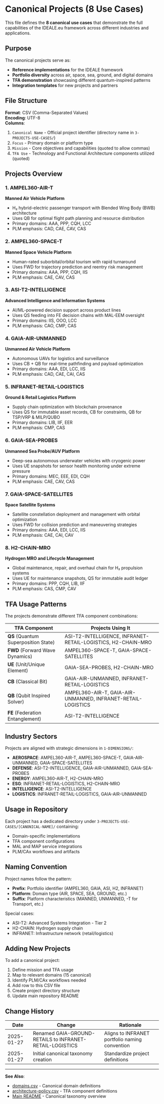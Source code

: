 # Canonical Projects (8 Use Cases)

This file defines the **8 canonical use cases** that demonstrate the full capabilities of the IDEALE.eu framework across different industries and applications.

## Purpose

The canonical projects serve as:
- **Reference implementations** for the IDEALE framework
- **Portfolio diversity** across air, space, sea, ground, and digital domains
- **TFA demonstration** showcasing different quantum-inspired patterns
- **Integration templates** for new projects and partners

## File Structure

**Format**: CSV (Comma-Separated Values)  
**Encoding**: UTF-8  
**Columns**:
1. `Canonical Name` - Official project identifier (directory name in `3-PROJECTS-USE-CASES/`)
2. `Focus` - Primary domain or platform type
3. `Mission` - Core objectives and capabilities (quoted to allow commas)
4. `TFA Use` - Technology and Functional Architecture components utilized (quoted)

## Projects Overview

### 1. AMPEL360-AIR-T
**Manned Air Vehicle Platform**
- H₂ hybrid-electric passenger transport with Blended Wing Body (BWB) architecture
- Uses QB for optimal flight path planning and resource distribution
- Primary domains: AAA, PPP, CQH, LCC
- PLM emphasis: CAD, CAE, CAV, CAS

### 2. AMPEL360-SPACE-T
**Manned Space Vehicle Platform**
- Human-rated suborbital/orbital tourism with rapid turnaround
- Uses FWD for trajectory prediction and reentry risk management
- Primary domains: AAA, PPP, CQH, IIS
- PLM emphasis: CAE, CAV, CAS

### 3. ASI-T2-INTELLIGENCE
**Advanced Intelligence and Information Systems**
- AI/ML-powered decision support across product lines
- Uses QS feeding into FE decision chains with MAL-EEM oversight
- Primary domains: IIS, OOO, LCC
- PLM emphasis: CAO, CMP, CAS

### 4. GAIA-AIR-UNMANNED
**Unmanned Air Vehicle Platform**
- Autonomous UAVs for logistics and surveillance
- Uses CB + QB for real-time pathfinding and payload optimization
- Primary domains: AAA, EDI, LCC, IIS
- PLM emphasis: CAD, CAE, CAI, CAS

### 5. INFRANET-RETAIL-LOGISTICS
**Ground & Retail Logistics Platform**
- Supply chain optimization with blockchain provenance
- Uses QS for immutable asset records, CB for constraints, QB for TSP/VRP & MILP/QUBO
- Primary domains: LIB, IIF, EER
- PLM emphasis: CMP, CAS

### 6. GAIA-SEA-PROBES
**Unmanned Sea Probe/AUV Platform**
- Deep-sea autonomous underwater vehicles with cryogenic power
- Uses UE snapshots for sensor health monitoring under extreme pressure
- Primary domains: MEC, EEE, EDI, CQH
- PLM emphasis: CAE, CAV, CAS

### 7. GAIA-SPACE-SATELLITES
**Space Satellite Systems**
- Satellite constellation deployment and management with orbital optimization
- Uses FWD for collision prediction and maneuvering strategies
- Primary domains: AAA, EDI, LCC, IIS
- PLM emphasis: CAE, CAI, CAV

### 8. H2-CHAIN-MRO
**Hydrogen MRO and Lifecycle Management**
- Global maintenance, repair, and overhaul chain for H₂ propulsion systems
- Uses UE for maintenance snapshots, QS for immutable audit ledger
- Primary domains: PPP, CQH, LIB, IIF
- PLM emphasis: CAS, CMP, CAV

## TFA Usage Patterns

The projects demonstrate different TFA component combinations:

| TFA Component | Projects Using It |
|---------------|-------------------|
| **QS** (Quantum Superposition State) | ASI-T2-INTELLIGENCE, INFRANET-RETAIL-LOGISTICS, H2-CHAIN-MRO |
| **FWD** (Forward Wave Dynamics) | AMPEL360-SPACE-T, GAIA-SPACE-SATELLITES |
| **UE** (Unit/Unique Element) | GAIA-SEA-PROBES, H2-CHAIN-MRO |
| **CB** (Classical Bit) | GAIA-AIR-UNMANNED, INFRANET-RETAIL-LOGISTICS |
| **QB** (Qubit Inspired Solver) | AMPEL360-AIR-T, GAIA-AIR-UNMANNED, INFRANET-RETAIL-LOGISTICS |
| **FE** (Federation Entanglement) | ASI-T2-INTELLIGENCE |

## Industry Sectors

Projects are aligned with strategic dimensions in `1-DIMENSIONS/`:

- **AEROSPACE**: AMPEL360-AIR-T, AMPEL360-SPACE-T, GAIA-AIR-UNMANNED, GAIA-SPACE-SATELLITES
- **DEFENSE**: ASI-T2-INTELLIGENCE, GAIA-AIR-UNMANNED, GAIA-SEA-PROBES
- **ENERGY**: AMPEL360-AIR-T, H2-CHAIN-MRO
- **ESG**: INFRANET-RETAIL-LOGISTICS, H2-CHAIN-MRO
- **INTELLIGENCE**: ASI-T2-INTELLIGENCE
- **LOGISTICS**: INFRANET-RETAIL-LOGISTICS, GAIA-AIR-UNMANNED

## Usage in Repository

Each project has a dedicated directory under `3-PROJECTS-USE-CASES/[CANONICAL-NAME]/` containing:
- Domain-specific implementations
- TFA component configurations
- MAL and MAP service integrations
- PLM/CAx workflows and artifacts

## Naming Convention

Project names follow the pattern:
- **Prefix**: Portfolio identifier (AMPEL360, GAIA, ASI, H2, INFRANET)
- **Platform**: Domain type (AIR, SPACE, SEA, GROUND, etc.)
- **Suffix**: Platform characteristics (MANNED, UNMANNED, -T for Transport, etc.)

Special cases:
- ASI-T2: Advanced Systems Integration - Tier 2
- H2-CHAIN: Hydrogen supply chain
- INFRANET: Infrastructure network (retail/logistics)

## Adding New Projects

To add a canonical project:
1. Define mission and TFA usage
2. Map to relevant domains (15 canonical)
3. Identify PLM/CAx workflows needed
4. Add row to this CSV file
5. Create project directory structure
6. Update main repository README

## Change History

| Date | Change | Rationale |
|------|--------|-----------|
| 2025-01-27 | Renamed GAIA-GROUND-RETAILS to INFRANET-RETAIL-LOGISTICS | Aligns to INFRANET portfolio naming convention |
| 2025-01-27 | Initial canonical taxonomy creation | Standardize project definitions |

---

**See Also**:
- [domains.csv](./domains.csv) - Canonical domain definitions
- [architecture-policy.csv](./architecture-policy.csv) - TFA component definitions
- [Main README](./README.md) - Canonical taxonomy overview
